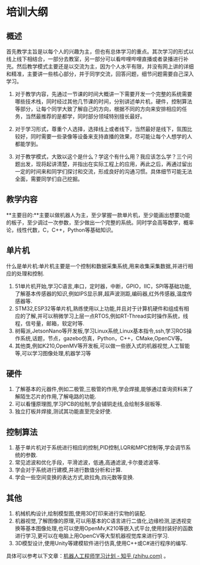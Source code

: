 # 培训大纲

## 概述

​	首先教学主旨是以每个人的兴趣为主，但也有总体学习的重点。其次学习的形式以线上线下相结合，一部分去教室，另一部分可以看哔哩哔哩直播或者录播进行补充。然后教学模式主要还是以交流为主，因为个人水平有限，并没有网上讲的详细和精准，主要讲一些核心部分，并于同学交流，回答问题，细节问题需要自己深入学习。

1. 对于教学内容，先通过一节课的时间大概讲一下需要开发一个完整的系统需要哪些技术栈，同时经过其他几节课的时间，分别讲述单片机，硬件，控制算法等部分，让每个同学大致了解自己的方向，根据不同的方向来安排相应的任务，当然最推荐的是都学，同时部分领域特别擅长最好。

2. 对于学习形式，尊重个人选择，选择线上或者线下，当然最好是线下，氛围比较好，同时需要一些录像等设备来支持直播的效果，尽可能让每个人想学的人都能学到。

3. 对于教学模式，大致以这个是什么？学这个有什么用？我应该怎么学？三个问题出发，现将起讲清楚，并指出在实际工程上的应用，再此之后，再通过留出一定的时间来和同学们探讨和交流，形成良好的沟通习惯。具体细节可能无法全面，需要同学们自己挖掘。

## 教学内容

**主要目的:**主要以做机器人为主，至少掌握一款单片机，至少能画出想要功能的板子，至少调过一次参数，至少做出一个完整的系统。同时学会高等数学，概率论，线性代数，C，C++，Python等基础知识。

## 单片机

什么是单片机:单片机主要是一个控制和数据采集系统,用来收集采集数据,并进行相应的处理和控制.

1. 51单片机开始,学习C语言,串口，定时器，中断，GPIO，IIC，SPI等基础功能,了解基本传感器的知识,例如IPS显示屏,超声波测距,编码器,红外传感器,温度传感器等.
2. STM32,ESP32等单片机,熟练使用以上功能,并且对于计算机硬件和组成有相应的了解,并可以稍微学习上层一点RTOS,例如RT-Thread实时操作系统，线程，信号量，邮箱，软定时等.
3. 树莓派,JetsonNano等开发板,学习Linux系统,Linux基本指令,ssh,学习ROS操作系统,话题，节点，gazebo仿真，Python，C++，CMake,OpenCV等。
4. 其他类,例如K210,OpenMV等开发板,可以做一些嵌入式的机器视觉,人工智能等,可以学习图像处理,机器学习等

## 硬件

1. 了解基本的元器件,例如二极管,三极管的作用,学会焊接,能够通过查询资料来了解陌生芯片的作用,了解电路的功能.
2. 可以看懂原理图,学习PCB的绘制,学会铺铜走线,会绘制多层板等.
3. 独立打板并焊接,测试其功能直至完全好使.

## 控制算法

1. 基于单片机对于系统进行相应的控制,PID控制,LQR和MPC控制等,学会调节系统的参数.
2. 常见滤波和优化手段，平滑滤波，低通,高通滤波,卡尔曼滤波等.
3. 学会对于系统进行建模,并进行数值分析和计算.
4. 学会一些空间变换的表达方式,欧拉角,四元数等变换.

## 其他

1. 机械机构设计,绘制模型图,使用3D打印来进行实物的装配.
2. 机器视觉,了解图像的原理,可以用基本的C语言进行二值化,边缘检测,逆透视变换等基本图像处理,也可以使用OpenMv,K210等嵌入式平台,使用封装好的函数进行学习,更可以在电脑上用OpenCV等大型机器视觉库来进行学习.
3. 3D模型设计,使用Unity等建模软件进行仿真,使用C++或C#进行程序的编写.

具体可以参考以下文章：[机器人工程师学习计划 - 知乎 (zhihu.com)](https://zhuanlan.zhihu.com/p/22266788) 。
